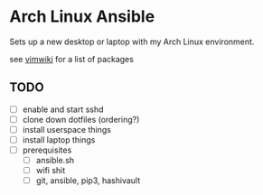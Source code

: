 # Arch Linux Ansible

Sets up a new desktop or laptop with my Arch Linux environment.

see [vimwiki](../../notes/vimwiki/linuxenv/arch-bootstrap.md) for a list of packages

## TODO
- [ ] enable and start sshd
- [ ] clone down dotfiles (ordering?)
- [ ] install userspace things
- [ ] install laptop things
- [ ] prerequisites
  - [ ] ansible.sh
  - [ ] wifi shit
  - [ ] git, ansible, pip3, hashivault
